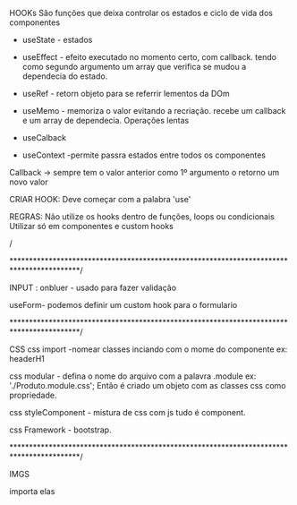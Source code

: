 HOOKs
São funções que deixa controlar os estados e ciclo de vida dos componentes 

* useState - estados
* useEffect - efeito executado no momento certo, com callback. tendo como segundo argumento um array que verifica se mudou a dependecia do estado.

* useRef - retorn objeto para se referrir lementos da DOm
* useMemo - memoriza o valor evitando a recriação. recebe um callback e um array de dependecia. Operações lentas
* useCalback
* useContext -permite passra estados entre todos os componentes


Callback -> sempre tem o valor anterior como 1º argumento o retorno um novo valor



CRIAR HOOK:
 Deve começar com a palabra 'use'


REGRAS:
Não utilize os hooks dentro de funções, loops ou condicionais
Utilizar só em componentes e custom hooks

/

*****************************************************************************************/


INPUT :
 onbluer - usado para fazer validação 

useForm- podemos definir um custom hook para o formulario

*****************************************************************************************/

CSS
css import -nomear classes inciando com o mome do componente ex: headerH1

css modular - defina o nome do arquivo com a palavra .module ex: './Produto.module.css'; Então é criado um objeto com as classes css como propriedade.

css styleComponent - mistura de css com js tudo é component. 

css Framework - bootstrap. 

*****************************************************************************************/

IMGS

importa elas